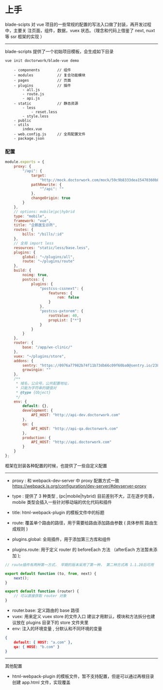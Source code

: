 # 上手

blade-scipts 对 vue 项目的一些常规的配置的写法入口做了封装，再开发过程中，主要关
注页面，组件，数据，vuex 状态。（理念和代码上借鉴了 next, nuxt 等 ssr 框架的实现
）

---

blade-scripts 提供了一个初始项目模板，会生成如下目录

```
vue init doctorwork/blade-vue demo
```

```
    - components        // 组件
    - modules           // 复合功能模块
    - pages             // 页面
    - plugins           // 插件
        - all.js
        - route.js
        - api.js
    - static            // 静态资源
        - less
            - reset.less
        - style.less
    - public
    - utils
        index.vue
    - web.config.js     // 全局配置文件
    - package.json
```

### 配置

```javascript
module.exports = {
	proxy: {
		"/api": {
			target:
				"http://mock.doctorwork.com/mock/59c9b8333dea15470360b836/urinalysis",
			pathRewrite: {
				"^/api": ""
			},
			changeOrigin: true
		}
	},
	// options: mobile|pc|hybrid
	type: "mobile",
	framework: "vue",
	title: "企鹅医生诊所",
	routes: {
		bills: "/bills/:id"
	},
	// 全局 import less
	resources: "static/less/base.less",
	plugins: {
		global: "~/plugins/all",
		route: "~/plugins/route"
	},
	build: {
		noimg: true,
		postcss: {
			plugins: {
				"postcss-cssnext": {
					features: {
						rem: false
					}
				},
				"postcss-pxtorem": {
					rootValue: 40,
					propList: ["*"]
				}
			}
		}
	},
	router: {
		base: "/app/wx-clinic/"
	},
	vuex: "~/plugins/store",
	addons: {
		sentry: "https://0976a77982b74f11b73db66c09f60ba0@sentry.io/238376",
		growingio: ""
	},
	/**
	 * 域名，公众号，公共配置地址，
	 * 只能为字符串的键值对
	 * @type {Object}
	 */
	env: {
		default: {},
		development: {
			API_HOST: "http://api-dev.doctorwork.com"
		},
		qa: {
			API_HOST: "http://api-qa.doctorwork.com"
		},
		production: {
			API_HOST: "http://api.doctorwork.com"
		}
	}
};
```

框架在封装各种配置的时候，也提供了一些自定义配置

---

* proxy : 和 webpack-dev-server 中 proxy 配置方式一致
	https://webpack.js.org/configuration/dev-server/#devserver-proxy

* type : 提供了 3 种类型 , (pc|mobile|hybrid) 目前差别不大，正在逐步完善，mobile
	类型会插入一些针对移动端的优化代码和插件

* title: html-webpack-plugin 的模板文件中的标题

* route: 覆盖单个路由的路径，用于需要给路由添加路由参数 ( 具体参照 路由生成规则
	)

* plugins.global: 全局插件，用于添加第三方库和组件
* plugins.route: 用于定义 router 的 beforeEach 方法 （afterEach 方法暂未添加 );

```js
// route插件有两种第一方式， 早期的版本采用了第一种， 第二种方式再 1.1.28后可用

export default function (to, from, next) {
	next();
}

export default function (router) {
    // 可以直接获取 router 对象
}
```

* router.base: 定义路由的 base 路径
* vuex: 用来定义 vuex store 的文件入口 建议才用默认，模块和方法拆分也建议放在
	plugins 目录下的 store 文件夹里
* env: 注入的环境变量 , 分默认和不同环境的变量

```json
{
	default: { HOST: "a.com" },
	qa: { HOSE: "b.com" }
}
```

---

其他配置

* html-webpack-plugin 的模板文件，暂不支持配置，但是可以通过再根目录创建
	app.html 文件，实现覆盖
